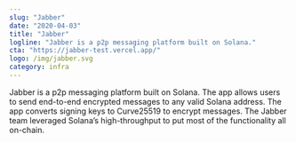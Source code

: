 ```yaml
---
slug: "Jabber"
date: "2020-04-03"
title: "Jabber"
logline: "Jabber is a p2p messaging platform built on Solana."
cta: "https://jabber-test.vercel.app/"
logo: /img/jabber.svg
category: infra
---
```


Jabber is a p2p messaging platform built on Solana. The app allows users to send end-to-end encrypted messages to any valid Solana address. The app converts signing keys to Curve25519 to encrypt messages. The Jabber team leveraged Solana’s high-throughput to put most of the functionality all on-chain.
